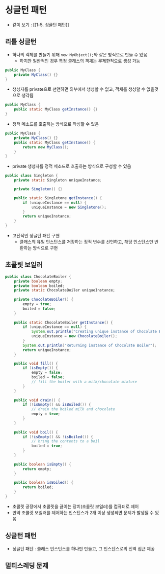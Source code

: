 # 싱글턴 패턴
- 같이 보기 : [[1-5. 싱글턴 패턴]]

## 리틀 싱글턴
- 하나의 객체를 만들기 위해 `new MyObject();`와 같은 방식으로 만들 수 있음
	- 하지만 일반적인 경우 특정 클래스의 객체는 무제한적으로 생성 가능

```Java
public MyClass {
	private MyClass() {}
}
```
- 생성자를 private으로 선언하면 외부에서 생성할 수 없고, 객체를 생성할 수 없을것으로 생각됨

```Java
public MyClass {
	public static MyClass getInstance() {}
}
```
- 정적 메소드를 호출하는 방식으로 작성할 수 있음

```Java
public MyClass {
	private MyClass() {}
	public static MyClass getInstance() {
		return new MyClass();
	}
}
```
- private 생성자를 정적 메소드로 호출하는 방식으로 구성할 수 있음

```Java
public class Singleton {
	private static Singleton uniqueInstance;

	private Singleton() {}

	public static Singletone getInstance() {
		if (uniqueInstance == null) {
			uniqueInstance = new Singletone();
		}
		return uniqueInstance;
	}
}
```
- 고전적인 싱글턴 패턴 구현
	- 클래스의 유일 인스턴스를 저장하는 정적 변수를 선언하고, 해당 인스턴스만 반환하는 방식으로 구현

## 초콜릿 보일러
```Java
public class ChocolateBoiler {
	private boolean empty;
	private boolean boiled;
	private static ChocolateBoiler uniqueInstance;
  
	private ChocolateBoiler() {
		empty = true;
		boiled = false;
	}
  
	public static ChocolateBoiler getInstance() {
		if (uniqueInstance == null) {
			System.out.println("Creating unique instance of Chocolate Boiler");
			uniqueInstance = new ChocolateBoiler();
		}
		System.out.println("Returning instance of Chocolate Boiler");
		return uniqueInstance;
	}

	public void fill() {
		if (isEmpty()) {
			empty = false;
			boiled = false;
			// fill the boiler with a milk/chocolate mixture
		}
	}
 
	public void drain() {
		if (!isEmpty() && isBoiled()) {
			// drain the boiled milk and chocolate
			empty = true;
		}
	}
 
	public void boil() {
		if (!isEmpty() && !isBoiled()) {
			// bring the contents to a boil
			boiled = true;
		}
	}
  
	public boolean isEmpty() {
		return empty;
	}
 
	public boolean isBoiled() {
		return boiled;
	}
}
```
- 초콜릿 공장에서 초콜릿을 끓이는 장치(초콜릿 보일러)를 컴퓨터로 제어
- 만약 초콜릿 보일러를 제어하는 인스턴스가 2개 이상 생성되면 문제가 발생될 수 있음

## 싱글턴 패턴
- 싱글턴 패턴 : 클래스 인스턴스를 하나만 만들고, 그 인스턴스로의 전역 접근 제공

## 멀티스레딩 문제